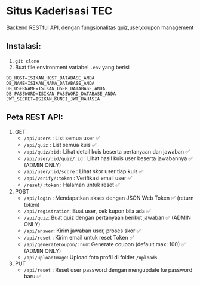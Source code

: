 # Situs Kaderisasi TEC

Backend RESTful API, dengan fungsionalitas quiz,user,coupon management 

## Instalasi:
1. `git clone`
2. Buat file environment variabel `.env` yang berisi 
```
DB_HOST=ISIKAN_HOST_DATABASE_ANDA
DB_NAME=ISIKAN_NAMA_DATABASE_ANDA
DB_USERNAME=ISIKAN_USER_DATABASE_ANDA
DB_PASSWORD=ISIKAN_PASSWORD_DATABASE_ANDA
JWT_SECRET=ISIKAN_KUNCI_JWT_RAHASIA
``` 

## Peta REST API:
1.  GET
    * `/api/users` : List semua user :white_check_mark: 
    * `/api/quiz` : List semua kuis :white_check_mark: 
    * `/api/quiz/:id` : Lihat detail kuis beserta pertanyaan dan jawaban :white_check_mark: 
    * `/api/user/:id/quiz/:id` : Lihat hasil kuis user beserta jawabannya :white_check_mark: (ADMIN ONLY)
    * `/api/user/:id/score` : Lihat skor user tiap kuis :white_check_mark: 
    * `/api/verify/:token` : Verifikasi email user :white_check_mark: 
    * `/reset/:token` : Halaman untuk reset :white_check_mark:
2. POST
    * `/api/login` : Mendapatkan akses dengan JSON Web Token :white_check_mark: (return token)
    * `/api/registration`: Buat user, cek kupon bila ada :white_check_mark:
    * `/api/quiz`: Buat quiz dengan pertanyaan berikut jawaban :white_check_mark: (ADMIN ONLY)
    * `/api/answer`: Kirim jawaban user, proses skor :white_check_mark: 
    * `/api/reset` : Kirim email untuk reset Token :white_check_mark: 
    * `/api/generateCoupon/:num`: Generate coupon (default max: 100) :white_check_mark: (ADMIN ONLY)
    * `/api/uploadImage`: Upload foto profil di folder `/uploads`
3. PUT
    * `/api/reset` : Reset user password dengan mengupdate ke password baru :white_check_mark: 